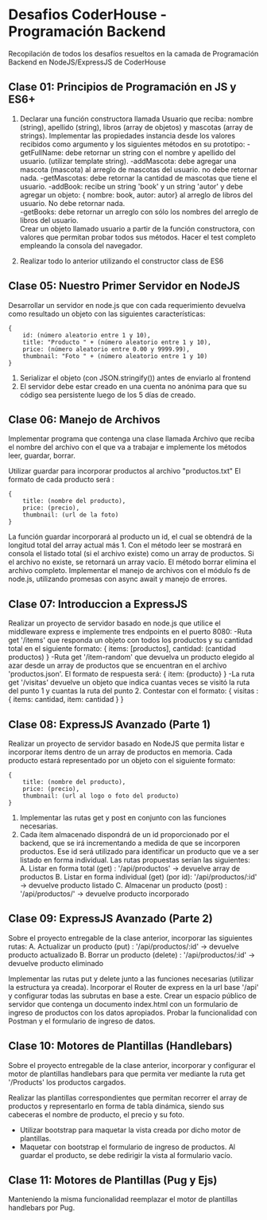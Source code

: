 # Desafios CoderHouse - Programación Backend

Recopilación de todos los desafíos resueltos en la camada de Programación Backend en NodeJS/ExpressJS de CoderHouse

## Clase 01: Principios de Programación en JS y ES6+

1. Declarar una función constructora llamada Usuario que reciba: nombre (string), apellido (string), libros (array de objetos) y mascotas (array de strings).
   Implementar las propiedades instancia desde los valores recibidos como argumento y los siguientes métodos en su prototipo:
   -getFullName: debe retornar un string con el nombre y apellido del usuario. (utilizar template string).
   -addMascota: debe agregar una mascota (mascota) al arreglo de mascotas del usuario. no debe retornar nada.
   -getMascotas: debe retornar la cantidad de mascotas que tiene el usuario.
   -addBook: recibe un string 'book' y un string 'autor' y debe agregar un objeto: { nombre: book, autor: autor} al arreglo de libros del usuario. No debe retornar nada.  
   -getBooks: debe retornar un arreglo con sólo los nombres del arreglo de libros del usuario.  
   Crear un objeto llamado usuario a partir de la función constructora, con valores que permitan probar todos sus métodos. Hacer el test completo empleando la consola del navegador.

2. Realizar todo lo anterior utilizando el constructor class de ES6

## Clase 05: Nuestro Primer Servidor en NodeJS

Desarrollar un servidor en node.js que con cada requerimiento devuelva como resultado un objeto con las siguientes características:

```
{
    id: (número aleatorio entre 1 y 10),
    title: "Producto " + (número aleatorio entre 1 y 10),
    price: (número aleatorio entre 0.00 y 9999.99),
    thumbnail: "Foto " + (número aleatorio entre 1 y 10)
}
```

1. Serializar el objeto (con JSON.stringify()) antes de enviarlo al frontend
2. El servidor debe estar creado en una cuenta no anónima para que su código sea persistente luego de los 5 días de creado.

## Clase 06: Manejo de Archivos

Implementar programa que contenga una clase llamada Archivo que reciba el nombre del archivo con el que va a trabajar e implemente los métodos leer, guardar, borrar.

Utilizar guardar para incorporar productos al archivo "productos.txt"
El formato de cada producto será :

```
{
    title: (nombre del producto),
    price: (precio),
    thumbnail: (url de la foto)
}
```

La función guardar incorporará al producto un id, el cual se obtendrá de la longitud total del array actual más 1.
Con el método leer se mostrará en consola el listado total (si el archivo existe) como un array de productos. Si el archivo no existe, se retornará un array vacío.
El método borrar elimina el archivo completo.
Implementar el manejo de archivos con el módulo fs de node.js, utilizando promesas con async await y manejo de errores.

## Clase 07: Introduccion a ExpressJS

Realizar un proyecto de servidor basado en node.js que utilice el middleware express e implemente tres endpoints en el puerto 8080:
-Ruta get '/items' que responda un objeto con todos los productos y su cantidad total en el siguiente formato: { items: [productos], cantidad: (cantidad productos) }
-Ruta get '/item-random' que devuelva un producto elegido al azar desde un array de productos que se encuentran en el archivo 'productos.json'. El formato de respuesta será: { item: {producto} }
-La ruta get '/visitas' devuelve un objeto que indica cuantas veces se visitó la ruta del punto 1 y cuantas la ruta del punto 2. Contestar con el formato: { visitas : { items: cantidad, item: cantidad } }

## Clase 08: ExpressJS Avanzado (Parte 1)

Realizar un proyecto de servidor basado en NodeJS que permita listar e incorporar ítems dentro de un array de productos en memoria. Cada producto estará representado por un objeto con el siguiente formato:

```
{
    title: (nombre del producto),
    price: (precio),
    thumbnail: (url al logo o foto del producto)
}
```

1. Implementar las rutas get y post en conjunto con las funciones necesarias.
2. Cada ítem almacenado dispondrá de un id proporcionado por el backend, que se irá incrementando a medida de que se incorporen productos. Ese id será utilizado para identificar un producto que ve a ser listado en forma individual.
   Las rutas propuestas serían las siguientes:
   A. Listar en forma total (get) : '/api/productos' -> devuelve array de productos
   B. Listar en forma individual (get) (por id): '/api/productos/:id' -> devuelve producto listado
   C. Almacenar un producto (post) : '/api/productos/' -> devuelve producto incorporado

## Clase 09: ExpressJS Avanzado (Parte 2)

Sobre el proyecto entregable de la clase anterior, incorporar las siguientes rutas:
A. Actualizar un producto (put) : '/api/productos/:id' -> devuelve producto actualizado
B. Borrar un producto (delete) : '/api/productos/:id' -> devuelve producto eliminado

Implementar las rutas put y delete junto a las funciones necesarias (utilizar la estructura ya creada).
Incorporar el Router de express en la url base '/api' y configurar todas las subrutas en base a este.
Crear un espacio público de servidor que contenga un documento index.html con un formulario de ingreso de productos con los datos apropiados.
Probar la funcionalidad con Postman y el formulario de ingreso de datos.

## Clase 10: Motores de Plantillas (Handlebars)

Sobre el proyecto entregable de la clase anterior, incorporar y configurar el motor de plantillas handlebars para que permita ver mediante la ruta get '/Products' los productos cargados.

Realizar las plantillas correspondientes que permitan recorrer el array de productos y representarlo en forma de tabla dinámica, siendo sus cabeceras el nombre de producto, el precio y su foto.

- Utilizar bootstrap para maquetar la vista creada por dicho motor de plantillas.
- Maquetar con bootstrap el formulario de ingreso de productos. Al guardar el producto, se debe redirigir la vista al formulario vacío.

## Clase 11: Motores de Plantillas (Pug y Ejs)

Manteniendo la misma funcionalidad reemplazar el motor de plantillas handlebars por Pug.
